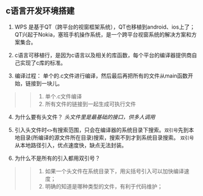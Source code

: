 ## c语言开发环境搭建

1. WPS 是基于QT（跨平台的视窗框架系统），QT也移植到android、ios上了；QT兴起于Nokia，塞班手机操作系统，是一个跨平台视窗系统的解决方案和方案集合。

2. c语言可移植行，是因为c语言以及相关的库函数，每个平台的编译器提供商自己实现了c库的标准。

3. 编译过程： 单个的.c文件进行编译，然后最后再把所有的文件从main函数开始，链接到一块儿。
>
>> 1. 单个.c文件编译
>> 2. 所有文件的链接到一起生成可执行文件

4. 为什么要有头文件？
    *头文件里是最基础的接口，供多人调用*

5. 引入头文件时`<>`有搜索范围，只会在编译器的系统目录下搜索。`双引号`先到本地目录(所编译的源文件所在目录)搜索，搜索不到才到系统目录搜索。
`双引号`从本地路径引入，优点速度快，缺点无法封装。

5. 为什么不是所有的引入都用双引号？
>
>> 1. 如果一个头文件在系统目录下，用尖括号引入可以加快编译速度；
>> 2. 明确的知道是哪种类型的文件，有利于代码维护；



